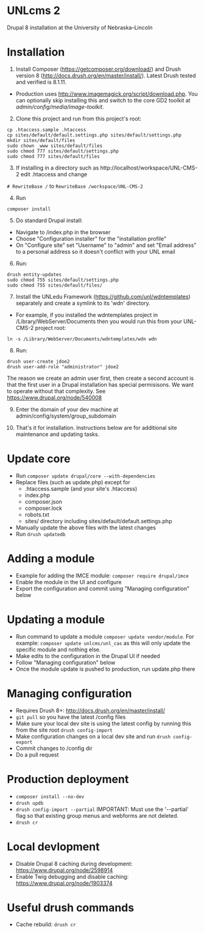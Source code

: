 # UNLcms 2
Drupal 8 installation at the University of Nebraska–Lincoln

# Installation

1. Install Composer (https://getcomposer.org/download/) and Drush version 8 (http://docs.drush.org/en/master/install/). Latest Drush tested and verified is 8.1.11.

  -  Production uses http://www.imagemagick.org/script/download.php. You can optionally skip installing this and switch to the core GD2 toolkit at _admin/config/media/image-toolkit_.

2. Clone this project and run from this project's root:
  ```
  cp .htaccess.sample .htaccess
  cp sites/default/default.settings.php sites/default/settings.php
  mkdir sites/default/files
  sudo chown _www sites/default/files
  sudo chmod 777 sites/default/settings.php
  sudo chmod 777 sites/default/files
  ```
  
3. If installing in a directory such as http://localhost/workspace/UNL-CMS-2 edit .htaccess and change
  
  `# RewriteBase /` to `RewriteBase /workspace/UNL-CMS-2`

4. Run
  ```
  composer install
  ```

5. Do standard Drupal install:
  * Navigate to /index.php in the browser
  * Choose "Configuration installer" for the "installation profile"
  * On "Configure site" set "Username" to "admin" and set "Email address" to a personal address so it doesn't conflict with your UNL email

6. Run:
  ```
  drush entity-updates
  sudo chmod 755 sites/default/settings.php
  sudo chmod 755 sites/default/files/
  ```

7. Install the UNLedu Framework (https://github.com/unl/wdntemplates) separately and create a symlink to its 'wdn' directory.
  * For example, if you installed the wdntemplates project in /Library/WebServer/Documents then you would run this from your UNL-CMS-2 project root:

  ```
  ln -s /Library/WebServer/Documents/wdntemplates/wdn wdn
  ```

8. Run:
  ```
  drush user-create jdoe2
  drush user-add-role "administrator" jdoe2
  ```
  The reason we create an admin user first, then create a second account is that the first user in a Drupal installation has special permisisons. We want to operate without that complexity. See https://www.drupal.org/node/540008

9. Enter the domain of your dev machine at admin/config/system/group_subdomain

10. That's it for installation. Instructions below are for additional site maintenance and updating tasks.

# Update core

  * Run `composer update drupal/core --with-dependencies`
  * Replace files (such as update.php) except for
    - .htaccess.sample (and your site's .htaccess)
    - index.php
    - composer.json
    - composer.lock
    - robots.txt
    - sites/ directory including sites/default/default.settings.php
  * Manually update the above files with the latest changes
  * Run `drush updatedb`

# Adding a module

  * Example for adding the IMCE module: `composer require drupal/imce`
  * Enable the module in the UI and configure
  * Export the configuration and commit using "Managing configuration" below
  
# Updating a module

  * Run command to update a module `composer update vendor/module`. For example: `composer update unlcms/unl_cas` as this will only update the specific module and nothing else.
  * Make edits to the configuration in the Drupal UI if needed
  * Follow "Managing configuration" below
  * Once the module update is pushed to production, run update.php there

# Managing configuration

  * Requires Drush 8+: http://docs.drush.org/en/master/install/
  * `git pull` so you have the latest /config files
  * Make sure your local dev site is using the latest config by running this from the site root `drush config-import`
  * Make configuration changes on a local dev site and run `drush config-export`
  * Commit changes to /config dir
  * Do a pull request
  
# Production deployment

  * `composer install --no-dev`
  * `drush updb`
  * `drush config-import --partial`  IMPORTANT: Must use the '--partial' flag so that existing group menus and webforms are not deleted.
  * `drush cr`

# Local devlopment

  * Disable Drupal 8 caching during development: https://www.drupal.org/node/2598914
  * Enable Twig debugging and disable caching: https://www.drupal.org/node/1903374

# Useful drush commands

  * Cache rebuild: `drush cr`

